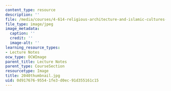 ```yaml
---
content_type: resource
description: ''
file: /media/courses/4-614-religious-architecture-and-islamic-cultures-fall-2002/0d91767695541fe3d0ec91d355161c15_2040thumbnail.jpg
file_type: image/jpeg
image_metadata:
  caption: ''
  credit: ''
  image-alt: ''
learning_resource_types:
- Lecture Notes
ocw_type: OCWImage
parent_title: Lecture Notes
parent_type: CourseSection
resourcetype: Image
title: 2040thumbnail.jpg
uid: 0d917676-9554-1fe3-d0ec-91d355161c15
---
```

